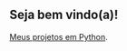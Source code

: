 ## Seja bem vindo(a)!

[Meus projetos em Python](https://github.com/EdsonLucasbd/edsonlucas.github.io/tree/master/Desafios%20Python).
